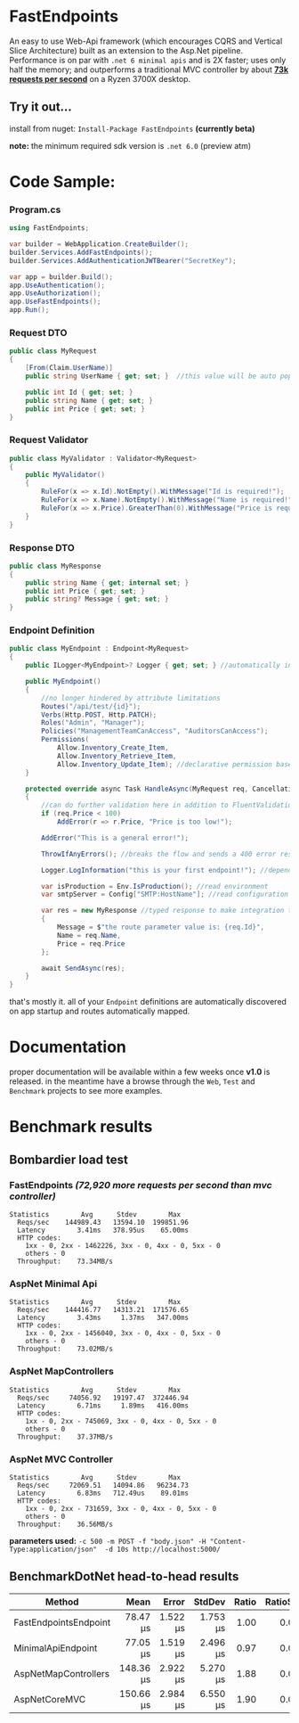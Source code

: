 # FastEndpoints

An easy to use Web-Api framework (which encourages CQRS and Vertical Slice Architecture) built as an extension to the Asp.Net pipeline. Performance is on par with `.net 6 minimal apis` and is 2X faster; uses only half the memory; and outperforms a traditional MVC controller by about **[73k requests per second](#bombardier-load-test)** on a Ryzen 3700X desktop.

## Try it out...
install from nuget: `Install-Package FastEndpoints` **(currently beta)**

**note:** the minimum required sdk version is `.net 6.0` (preview atm)

# Code Sample:

### Program.cs
```csharp
using FastEndpoints;

var builder = WebApplication.CreateBuilder();
builder.Services.AddFastEndpoints();
builder.Services.AddAuthenticationJWTBearer("SecretKey");

var app = builder.Build();
app.UseAuthentication();
app.UseAuthorization();
app.UseFastEndpoints();
app.Run();
```

### Request DTO
```csharp
public class MyRequest
{
    [From(Claim.UserName)]
    public string UserName { get; set; }  //this value will be auto populated from the user claim

    public int Id { get; set; }
    public string Name { get; set; }
    public int Price { get; set; }
}
```

### Request Validator
```csharp
public class MyValidator : Validator<MyRequest>
{
    public MyValidator()
    {
        RuleFor(x => x.Id).NotEmpty().WithMessage("Id is required!");
        RuleFor(x => x.Name).NotEmpty().WithMessage("Name is required!");
        RuleFor(x => x.Price).GreaterThan(0).WithMessage("Price is required!");
    }
}
```

### Response DTO
```csharp
public class MyResponse
{
    public string Name { get; internal set; }
    public int Price { get; set; }
    public string? Message { get; set; }
}
```

### Endpoint Definition
```csharp
public class MyEndpoint : Endpoint<MyRequest>
{
    public ILogger<MyEndpoint>? Logger { get; set; } //automatically injected from services

    public MyEndpoint()
    {
        //no longer hindered by attribute limitations
        Routes("/api/test/{id}");
        Verbs(Http.POST, Http.PATCH);
        Roles("Admin", "Manager");
        Policies("ManagementTeamCanAccess", "AuditorsCanAccess");
        Permissions(
            Allow.Inventory_Create_Item,
            Allow.Inventory_Retrieve_Item,
            Allow.Inventory_Update_Item); //declarative permission based authorization
    }

    protected override async Task HandleAsync(MyRequest req, CancellationToken ct)
    {
        //can do further validation here in addition to FluentValidation rules
        if (req.Price < 100)
            AddError(r => r.Price, "Price is too low!");

        AddError("This is a general error!");

        ThrowIfAnyErrors(); //breaks the flow and sends a 400 error response containing error details.

        Logger.LogInformation("this is your first endpoint!"); //dependency injected logger

        var isProduction = Env.IsProduction(); //read environment
        var smtpServer = Config["SMTP:HostName"]; //read configuration

        var res = new MyResponse //typed response to make integration tests convenient
        {
            Message = $"the route parameter value is: {req.Id}",
            Name = req.Name,
            Price = req.Price
        };

        await SendAsync(res);
    }
}
```

that's mostly it. all of your `Endpoint` definitions are automatically discovered on app startup and routes automatically mapped.

# Documentation
proper documentation will be available within a few weeks once **v1.0** is released. in the meantime have a browse through the `Web`, `Test` and `Benchmark` projects to see more examples.

# Benchmark results

 <!-- .\bomb.exe -c 500 -m POST -f "body.json" -H "Content-Type:application/json"  -d 10s http://localhost:5000/benchmark/ok/123 -->

## Bombardier load test

### FastEndpoints *(72,920 more requests per second than mvc controller)*
```
Statistics        Avg      Stdev        Max
  Reqs/sec    144989.43   13594.10  199851.96
  Latency        3.41ms   378.95us    65.00ms
  HTTP codes:
    1xx - 0, 2xx - 1462226, 3xx - 0, 4xx - 0, 5xx - 0
    others - 0
  Throughput:    73.34MB/s
```
### AspNet Minimal Api
```
Statistics        Avg      Stdev        Max
  Reqs/sec    144416.77   14313.21  171576.65
  Latency        3.43ms     1.37ms   347.00ms
  HTTP codes:
    1xx - 0, 2xx - 1456040, 3xx - 0, 4xx - 0, 5xx - 0
    others - 0
  Throughput:    73.02MB/s
```
### AspNet MapControllers
```
Statistics        Avg      Stdev        Max
  Reqs/sec     74056.92   19197.47  372446.94
  Latency        6.71ms     1.89ms   416.00ms
  HTTP codes:
    1xx - 0, 2xx - 745069, 3xx - 0, 4xx - 0, 5xx - 0
    others - 0
  Throughput:    37.37MB/s
```
### AspNet MVC Controller
```
Statistics        Avg      Stdev        Max
  Reqs/sec     72069.51   14094.86   96234.73
  Latency        6.83ms   712.49us    89.01ms
  HTTP codes:
    1xx - 0, 2xx - 731659, 3xx - 0, 4xx - 0, 5xx - 0
    others - 0
  Throughput:    36.56MB/s
```

**parameters used:** `-c 500 -m POST -f "body.json" -H "Content-Type:application/json"  -d 10s http://localhost:5000/`
<!-- ```
{
  "FirstName": "xxc",
  "LastName": "yyy",
  "Age": 23,
  "PhoneNumbers": [
    "1111111111",
    "2222222222",
    "3333333333",
    "4444444444",
    "5555555555"
  ]
}
``` -->

## BenchmarkDotNet head-to-head results

|                Method |      Mean |    Error |   StdDev | Ratio | RatioSD |  Gen 0 | Allocated |
|---------------------- |----------:|---------:|---------:|------:|--------:|-------:|----------:|
| FastEndpointsEndpoint |  78.47 μs | 1.522 μs | 1.753 μs |  1.00 |    0.00 | 2.4414 |     21 KB |
|    MinimalApiEndpoint |  77.05 μs | 1.519 μs | 2.496 μs |  0.97 |    0.04 | 2.4414 |     21 KB |
|  AspNetMapControllers | 148.36 μs | 2.922 μs | 5.270 μs |  1.88 |    0.07 | 5.3711 |     44 KB |
|         AspNetCoreMVC | 150.66 μs | 2.984 μs | 6.550 μs |  1.90 |    0.09 | 5.3711 |     45 KB |
